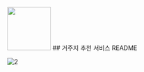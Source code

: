<img src="https://github.com/user-attachments/assets/f521acdb-4507-4aee-8abd-ac88f80318bb" width="100" height="100"/> ## 거주지 추천 서비스 README

![2](https://github.com/user-attachments/assets/84dc3382-ae6f-4856-a8f0-2a21242319d3)
